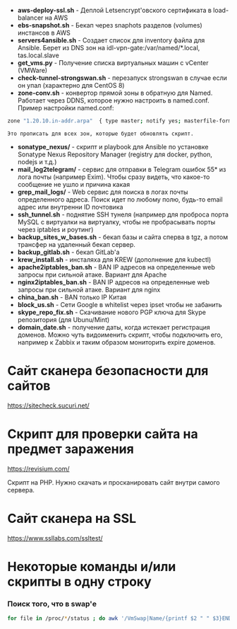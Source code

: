 * **aws-deploy-ssl.sh** - Деплой Letsencrypt'овского сертификата в load-balancer на AWS
* **ebs-snapshot.sh** - Бекап через snaphots разделов (volumes) инстансов в AWS
* **servers4ansible.sh** - Создает список для inventory файла для Ansible. Берет из DNS зон на idl-vpn-gate:/var/named/*.local, tas.local.slave
* **get_vms.py** - Получение списка виртуальных машин с vCenter (VMWare)
* **check-tunnel-strongswan.sh** - перезапуск strongswan в случае если он упал (характерно для CentOS 8)
* **zone-conv.sh** - конвертор прямой зоны в обратную для Named. Работает через DDNS, которое нужно настроить в named.conf. Пример настройки named.conf:
```sh
zone "1.20.10.in-addr.arpa"  { type master; notify yes; masterfile-format text; file "/var/named/1.20.10-rev_idl.local";  allow-transfer { 127.0.0.1; 10.20.1.253; }; update-policy local; };
```
`Это прописать для всех зон, которые будет обновлять скрипт.`

* **sonatype_nexus/** - скрипт и playbook для Ansible по установке Sonatype Nexus Repository Manager (registry для docker, python, nodejs и т.д.)
* **mail_log2telegram/** - сервис для отправки в Telegram ошибок 55* из лога почты (например Exim). Чтобы сразу видеть, что какое-то сообщение не ушло и причина какая
* **grep_mail_logs/** - Web сервис для поиска в логах почты определенного адреса. Поиск идет по любому полю, будь-то email адрес или внутренни ID почтовика
* **ssh_tunnel.sh** - поднятие SSH тунеля (например для проброса порта MySQL с виртуалки на виртуалку, чтобы не пробрасывать порты через iptables и роутинг)
* **backup_sites_w_bases.sh** - бекап базы и сайта сперва в tgz, а потом трансфер на удаленный бекап сервер.
* **backup_gitlab.sh** - бекап GitLab'а
* **krew_install.sh** - инсталяха для KREW (дополнение для kubectl)
* **apache2iptables_ban.sh** - BAN IP адресов на определенные web запросы при сильной атаке. Вариант для Apache
* **nginx2iptables_ban.sh** - BAN IP адресов на определенные web запросы при сильной атаке. Вариант для nginx
* **china_ban.sh** - BAN только IP Китая
* **block_us.sh** - Сети Google в whitelist через ipset чтобы не забанить
* **skype_repo_fix.sh** - Скачивание нового PGP ключа для Skype репозитория (для Ubunu/Mint)
* **domain_date.sh** - получение даты, когда истекает регистрация доменов. Можно чуть видоименить скрипт, чтобы подключить его, например к Zabbix и таким образом мониторить expire доменов.

# Сайт сканера безопасности для сайтов

https://sitecheck.sucuri.net/

# Скрипт для проверки сайта на предмет заражения

https://revisium.com/

Скрипт на PHP. Нужно скачать и просканировать сайт внутри самого сервера.

# Сайт сканера на SSL

https://www.ssllabs.com/ssltest/

# Некоторые команды и/или скрипты в одну строку

### Поиск того, что в swap'е
```sh
for file in /proc/*/status ; do awk '/VmSwap|Name/{printf $2 " " $3}END{ print ""}' $file; done | sort -k 2 -n -r | more
```
